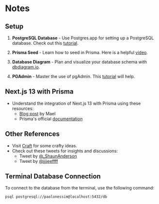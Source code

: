 # Notes

## Setup

1. **PostgreSQL Database** - Use Postgres.app for setting up a PostgreSQL database. Check out this [tutorial](https://www.youtube.com/watch?v=wTqosS71Dc4&t=100s&ab_channel=Prisma).

2. **Prisma Seed** - Learn how to seed in Prisma. Here is a helpful [video](https://www.youtube.com/watch?v=2LwTUIqjbPo&ab_channel=Prisma).

3. **Database Diagram** - Plan and visualize your database schema with [dbdiagram.io](https://dbdiagram.io/d).

4. **PGAdmin** - Master the use of pgAdmin. This [tutorial](https://www.youtube.com/watch?v=WFT5MaZN6g4&ab_channel=DatabaseStar) will help.

## Next.js 13 with Prisma

- Understand the integration of Next.js 13 with Prisma using these resources:
  - [Blog post](https://mael.app/blog/nextjs-13-app-directory-prisma-3nnl) by Mael
  - Prisma's official [documentation](https://www.prisma.io/docs/guides/other/troubleshooting-orm/help-articles/nextjs-prisma-client-dev-practices)

## Other References

- Visit [Craft](https://craft.mxkaske.dev/) for some crafty ideas.
- Check out these tweets for insights and discussions:
  - Tweet by [@\_ShaunAnderson](https://twitter.com/_ShaunAnderson/status/1661632252068102144/photo/1)
  - Tweet by [@jjjjeeffff](https://twitter.com/jjjjeeffff/status/1656476058420666368)

## Terminal Database Connection

To connect to the database from the terminal, use the following command:

```bash
psql postgresql://paolonessim@localhost:5432/db
```
